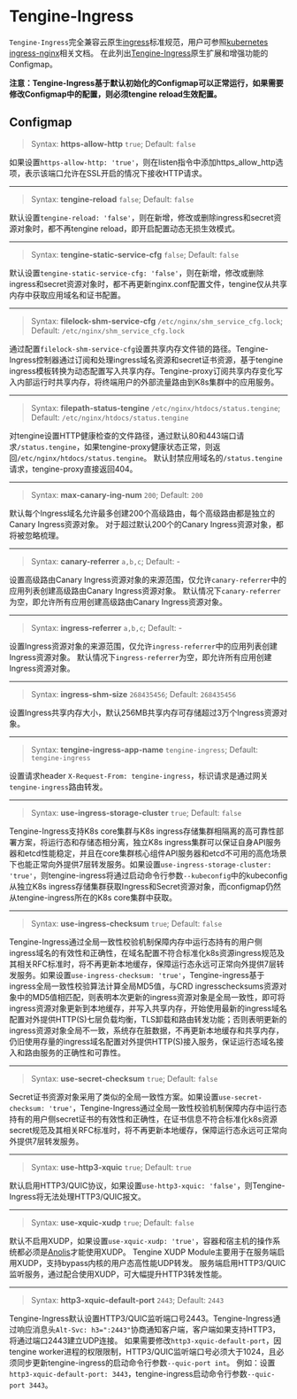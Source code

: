 # Tengine-Ingress

`Tengine-Ingress`完全兼容云原生[ingress](https://kubernetes.io/docs/concepts/services-networking/ingress/)标准规范，用户可参照[kubernetes ingress-nginx](https://kubernetes.github.io/ingress-nginx/)相关文档。
在此列出[Tengine-Ingress](https://github.com/alibaba/tengine-ingress)原生扩展和增强功能的Configmap。 

**注意：Tengine-Ingress基于默认初始化的Configmap可以正常运行，如果需要修改Configmap中的配置，则必须tengine reload生效配置。**

## Configmap

> Syntax: **https-allow-http** `true`;
> Default: `false`

如果设置`https-allow-http: 'true'`，则在listen指令中添加https_allow_http选项，表示该端口允许在SSL开启的情况下接收HTTP请求。

---

> Syntax: **tengine-reload** `false`;
> Default: `false`

默认设置`tengine-reload: 'false'`，则在新增，修改或删除ingress和secret资源对象时，都不再tengine reload，即开启配置动态无损生效模式。

---

> Syntax: **tengine-static-service-cfg** `false`;
> Default: `false`

默认设置`tengine-static-service-cfg: 'false'`，则在新增，修改或删除ingress和secret资源对象时，都不再更新nginx.conf配置文件，tengine仅从共享内存中获取应用域名和证书配置。

---

> Syntax: **filelock-shm-service-cfg** `/etc/nginx/shm_service_cfg.lock`;
> Default: `/etc/nginx/shm_service_cfg.lock`

通过配置`filelock-shm-service-cfg`设置共享内存文件锁的路径。Tengine-Ingress控制器通过订阅和处理ingress域名资源和secret证书资源，基于tengine ingress模板转换为动态配置写入共享内存。Tengine-proxy订阅共享内存变化写入内部运行时共享内存，将终端用户的外部流量路由到K8s集群中的应用服务。

---

> Syntax: **filepath-status-tengine** `/etc/nginx/htdocs/status.tengine`;
> Default: `/etc/nginx/htdocs/status.tengine`

对tengine设置HTTP健康检查的文件路径，通过默认80和443端口请求`/status.tengine`，如果tengine-proxy健康状态正常，则返回`/etc/nginx/htdocs/status.tengine`。
默认封禁应用域名的`/status.tengine`请求，tengine-proxy直接返回404。

---

> Syntax: **max-canary-ing-num** `200`;
> Default: `200`

默认每个Ingress域名允许最多创建200个高级路由，每个高级路由都是独立的Canary Ingress资源对象。
对于超过默认200个的Canary Ingress资源对象，都将被忽略梳理。

---

> Syntax: **canary-referrer** `a,b,c`;
> Default: -

设置高级路由Canary Ingress资源对象的来源范围，仅允许`canary-referrer`中的应用列表创建高级路由Canary Ingress资源对象。
默认情况下`canary-referrer`为空，即允许所有应用创建高级路由Canary Ingress资源对象。

---

> Syntax: **ingress-referrer** `a,b,c`;
> Default: -

设置Ingress资源对象的来源范围，仅允许`ingress-referrer`中的应用列表创建Ingress资源对象。
默认情况下`ingress-referrer`为空，即允许所有应用创建Ingress资源对象。

---

> Syntax: **ingress-shm-size** `268435456`;
> Default: `268435456`

设置Ingress共享内存大小，默认256MB共享内存可存储超过3万个Ingress资源对象。

---

> Syntax: **tengine-ingress-app-name** `tengine-ingress`;
> Default: `tengine-ingress`

设置请求header `X-Request-From: tengine-ingress`，标识请求是通过网关`tengine-ingress`路由转发。  

---

> Syntax: **use-ingress-storage-cluster** `true`;
> Default: `false`

Tengine-Ingress支持K8s core集群与K8s ingress存储集群相隔离的高可靠性部署方案，将运行态和存储态相分离，独立K8s ingress集群可以保证自身API服务器和etcd性能稳定，并且在core集群核心组件API服务器和etcd不可用的高危场景下也能正常向外提供7层转发服务。如果设置`use-ingress-storage-cluster: 'true'`，则tengine-ingress将通过启动命令行参数`--kubeconfig`中的kubeconfig从独立K8s ingress存储集群获取Ingress和Secret资源对象，而configmap仍然从tengine-ingress所在的K8s core集群中获取。

---

> Syntax: **use-ingress-checksum** `true`;
> Default: `false`

Tengine-Ingress通过全局一致性校验机制保障内存中运行态持有的用户侧ingress域名的有效性和正确性，在域名配置不符合标准化k8s资源ingress规范及其相关RFC标准时，将不再更新本地缓存，保障运行态永远可正常向外提供7层转发服务。如果设置`use-ingress-checksum: 'true'`，Tengine-ingress基于ingress全局一致性校验算法计算全局MD5值，与CRD ingresschecksums资源对象中的MD5值相匹配，则表明本次更新的ingress资源对象是全局一致性，即可将ingress资源对象更新到本地缓存，并写入共享内存，开始使用最新的ingress域名配置对外提供HTTP(S)七层负载均衡，TLS卸载和路由转发功能；否则表明更新的ingress资源对象全局不一致，系统存在脏数据，不再更新本地缓存和共享内存，仍旧使用存量的ingress域名配置对外提供HTTP(S)接入服务，保证运行态域名接入和路由服务的正确性和可靠性。

---

> Syntax: **use-secret-checksum** `true`;
> Default: `false`

Secret证书资源对象采用了类似的全局一致性方案。如果设置`use-secret-checksum: 'true'`，Tengine-Ingress通过全局一致性校验机制保障内存中运行态持有的用户侧secret证书的有效性和正确性，在证书信息不符合标准化k8s资源secret规范及其相关RFC标准时，将不再更新本地缓存，保障运行态永远可正常向外提供7层转发服务。

---

> Syntax: **use-http3-xquic** `true`;
> Default: `true`

默认启用HTTP3/QUIC协议，如果设置`use-http3-xquic: 'false'`，则Tengine-Ingress将无法处理HTTP3/QUIC报文。

---

> Syntax: **use-xquic-xudp** `true`;
> Default: `false`

默认不启用XUDP，如果设置`use-xquic-xudp: 'true'`，容器和宿主机的操作系统都必须是[Anolis](https://hub.docker.com/r/openanolis/anolisos)才能使用XUDP。
Tengine XUDP Module主要用于在服务端启用XUDP，支持bypass内核的用户态高性能UDP转发。
服务端启用HTTP3/QUIC监听服务，通过配合使用XUDP，可大幅提升HTTP3转发性能。

---

> Syntax: **http3-xquic-default-port** `2443`;
> Default: `2443`

Tengine-Ingress默认设置HTTP3/QUIC监听端口号2443。Tengine-Ingress通过响应消息头`Alt-Svc: h3=":2443"`协商通知客户端，客户端如果支持HTTP3，将通过端口2443建立UDP连接。
如果需要修改`http3-xquic-default-port`，因tengine worker进程的权限限制，HTTP3/QUIC监听端口号必须大于1024，且必须同步更新tengine-ingress的启动命令行参数`--quic-port int`。
例如：设置`http3-xquic-default-port: 3443`，tengine-ingress启动命令行参数`--quic-port 3443`。
